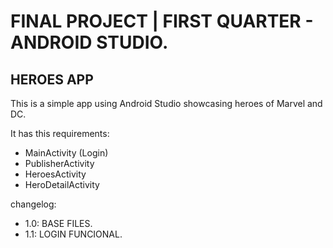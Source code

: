 # FINAL PROJECT | FIRST QUARTER - ANDROID STUDIO.
## HEROES APP
This is a simple app using Android Studio showcasing heroes of Marvel and DC.

It has this requirements:
 - MainActivity (Login)
 - PublisherActivity
 - HeroesActivity
 - HeroDetailActivity

changelog:
- 1.0: BASE FILES.
- 1.1: LOGIN FUNCIONAL.
